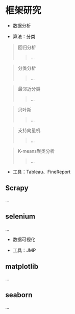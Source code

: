 # 框架研究

+ 数据分析

- 算法：分类

> 回归分析
>> ...

> 分类分析
>> ...

> 最邻近分类
>> ...

> 贝叶斯
>> ...

> 支持向量机
>> ...

> K-means聚类分析
>> ...

- 工具：Tableau、FineReport

## Scrapy

...

## selenium

...

+ 数据可视化
- 工具：JMP

## matplotlib

...

## seaborn

...
